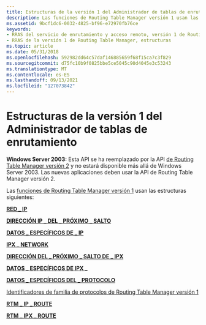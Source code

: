 ```yaml
---
title: Estructuras de la versión 1 del Administrador de tablas de enrutamiento
description: Las funciones de Routing Table Manager versión 1 usan las estructuras siguientes
ms.assetid: 9bcf1dc6-0032-4825-bf96-e72970fb76ce
keywords:
- RRAS del servicio de enrutamiento y acceso remoto, versión 1 de Routing Table Manager, estructuras
- RRAS de la versión 1 de Routing Table Manager, estructuras
ms.topic: article
ms.date: 05/31/2018
ms.openlocfilehash: 592982dd64c57daf146885659f68f15ca7c3f829
ms.sourcegitcommit: d75fc10b9f0825bbe5ce5045c90d4045e3c53243
ms.translationtype: MT
ms.contentlocale: es-ES
ms.lasthandoff: 09/13/2021
ms.locfileid: "127073842"
---
```

# <a name="routing-table-manager-version-1-structures"></a>Estructuras de la versión 1 del Administrador de tablas de enrutamiento

**Windows Server 2003:** Esta API se ha reemplazado por la API [de Routing Table Manager versión 2](about-routing-table-manager-version-2.md) y no estará disponible más allá de Windows Server 2003. Las nuevas aplicaciones deben usar la API de Routing Table Manager versión 2.

Las [funciones de Routing Table Manager versión 1](routing-table-manager-version-1-functions.md) usan las estructuras siguientes:

[**RED \_ IP**](ip-network.md)

[**DIRECCIÓN IP \_ DEL \_ PRÓXIMO \_ SALTO**](ip-next-hop-address.md)

[**DATOS \_ ESPECÍFICOS DE \_ IP**](ip-specific-data.md)

[**IPX \_ NETWORK**](ipx-network.md)

[**DIRECCIÓN DEL \_ PRÓXIMO \_ SALTO DE \_ IPX**](ipx-next-hop-address.md)

[**DATOS \_ ESPECÍFICOS DE IPX \_**](ipx-specific-data.md)

[**DATOS \_ ESPECÍFICOS DEL \_ PROTOCOLO**](protocol-specific-data.md)

[Identificadores de familia de protocolos de Routing Table Manager versión 1](routing-table-manager-version-1-protocol-family-identifiers.md)

[**RTM \_ IP \_ ROUTE**](rtm-ip-route.md)

[**RTM \_ IPX \_ ROUTE**](rtm-ipx-route.md)

 

 




